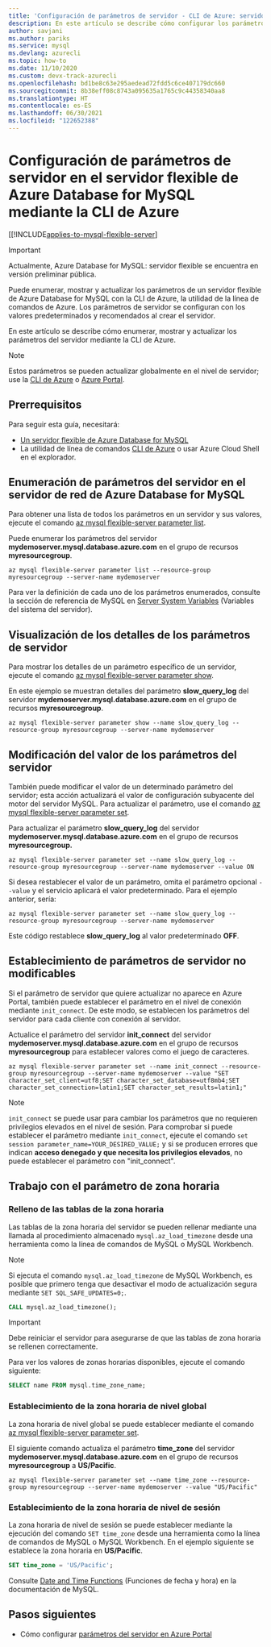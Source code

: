 ```yaml
---
title: 'Configuración de parámetros de servidor - CLI de Azure: servidor flexible de Azure Database for MySQL'
description: En este artículo se describe cómo configurar los parámetros de servicio en el servidor flexible de Azure Database for MySQL mediante la utilidad de la línea de comandos de la CLI de Azure.
author: savjani
ms.author: pariks
ms.service: mysql
ms.devlang: azurecli
ms.topic: how-to
ms.date: 11/10/2020
ms.custom: devx-track-azurecli
ms.openlocfilehash: bd1be8c63e295aedead72fdd5c6ce407179dc660
ms.sourcegitcommit: 8b38eff08c8743a095635a1765c9c44358340aa8
ms.translationtype: HT
ms.contentlocale: es-ES
ms.lasthandoff: 06/30/2021
ms.locfileid: "122652388"
---
```

# <a name="configure-server-parameters-in-azure-database-for-mysql-flexible-server-using-the-azure-cli"></a>Configuración de parámetros de servidor en el servidor flexible de Azure Database for MySQL mediante la CLI de Azure

[[!INCLUDE[applies-to-mysql-flexible-server](../includes/applies-to-mysql-flexible-server.md)]

> [!IMPORTANT]
> Actualmente, Azure Database for MySQL: servidor flexible se encuentra en versión preliminar pública.

Puede enumerar, mostrar y actualizar los parámetros de un servidor flexible de Azure Database for MySQL con la CLI de Azure, la utilidad de la línea de comandos de Azure. Los parámetros de servidor se configuran con los valores predeterminados y recomendados al crear el servidor.  

En este artículo se describe cómo enumerar, mostrar y actualizar los parámetros del servidor mediante la CLI de Azure.

>[!Note]
> Estos parámetros se pueden actualizar globalmente en el nivel de servidor; use la [CLI de Azure](./how-to-configure-server-parameters-cli.md) o [Azure Portal](./how-to-configure-server-parameters-portal.md).

## <a name="prerequisites"></a>Prerrequisitos

Para seguir esta guía, necesitará:

- [Un servidor flexible de Azure Database for MySQL](quickstart-create-server-cli.md)
- La utilidad de línea de comandos [CLI de Azure](/cli/azure/install-azure-cli) o usar Azure Cloud Shell en el explorador.

## <a name="list-server-parameters-for-azure-database-for-mysql-flexible-server"></a>Enumeración de parámetros del servidor en el servidor de red de Azure Database for MySQL

Para obtener una lista de todos los parámetros en un servidor y sus valores, ejecute el comando [az mysql flexible-server parameter list](/cli/azure/mysql/flexible-server/parameter).

Puede enumerar los parámetros del servidor **mydemoserver.mysql.database.azure.com** en el grupo de recursos **myresourcegroup**.
```azurecli-interactive
az mysql flexible-server parameter list --resource-group myresourcegroup --server-name mydemoserver
```
Para ver la definición de cada uno de los parámetros enumerados, consulte la sección de referencia de MySQL en [Server System Variables](https://dev.mysql.com/doc/refman/5.7/en/server-system-variables.html) (Variables del sistema del servidor).

## <a name="show-server-parameter-details"></a>Visualización de los detalles de los parámetros de servidor

Para mostrar los detalles de un parámetro específico de un servidor, ejecute el comando [az mysql flexible-server parameter show](/cli/azure/mysql/flexible-server/parameter).

En este ejemplo se muestran detalles del parámetro **slow\_query\_log** del servidor **mydemoserver.mysql.database.azure.com** en el grupo de recursos **myresourcegroup**.
```azurecli-interactive
az mysql flexible-server parameter show --name slow_query_log --resource-group myresourcegroup --server-name mydemoserver
```
## <a name="modify-a-server-parameter-value"></a>Modificación del valor de los parámetros del servidor

También puede modificar el valor de un determinado parámetro del servidor; esta acción actualizará el valor de configuración subyacente del motor del servidor MySQL. Para actualizar el parámetro, use el comando [az mysql flexible-server parameter set](/cli/azure/mysql/flexible-server/parameter). 

Para actualizar el parámetro **slow\_query\_log** del servidor **mydemoserver.mysql.database.azure.com** en el grupo de recursos **myresourcegroup.**
```azurecli-interactive
az mysql flexible-server parameter set --name slow_query_log --resource-group myresourcegroup --server-name mydemoserver --value ON
```
Si desea restablecer el valor de un parámetro, omita el parámetro opcional `--value` y el servicio aplicará el valor predeterminado. Para el ejemplo anterior, sería:
```azurecli-interactive
az mysql flexible-server parameter set --name slow_query_log --resource-group myresourcegroup --server-name mydemoserver
```
Este código restablece **slow\_query\_log** al valor predeterminado **OFF**. 

## <a name="setting-non-modifiable-server-parameters"></a>Establecimiento de parámetros de servidor no modificables

Si el parámetro de servidor que quiere actualizar no aparece en Azure Portal, también puede establecer el parámetro en el nivel de conexión mediante `init_connect`. De este modo, se establecen los parámetros del servidor para cada cliente con conexión al servidor.

Actualice el parámetro del servidor **init\_connect** del servidor **mydemoserver.mysql.database.azure.com** en el grupo de recursos **myresourcegroup** para establecer valores como el juego de caracteres.
```azurecli-interactive
az mysql flexible-server parameter set --name init_connect --resource-group myresourcegroup --server-name mydemoserver --value "SET character_set_client=utf8;SET character_set_database=utf8mb4;SET character_set_connection=latin1;SET character_set_results=latin1;"
```
>[!Note]
> `init_connect` se puede usar para cambiar los parámetros que no requieren privilegios elevados en el nivel de sesión. Para comprobar si puede establecer el parámetro mediante `init_connect`, ejecute el comando `set session parameter_name=YOUR_DESIRED_VALUE;` y si se producen errores que indican **acceso denegado y que necesita los privilegios elevados**, no puede establecer el parámetro con "init_connect".

## <a name="working-with-the-time-zone-parameter"></a>Trabajo con el parámetro de zona horaria

### <a name="populating-the-time-zone-tables"></a>Relleno de las tablas de la zona horaria

Las tablas de la zona horaria del servidor se pueden rellenar mediante una llamada al procedimiento almacenado `mysql.az_load_timezone` desde una herramienta como la línea de comandos de MySQL o MySQL Workbench.

> [!NOTE]
> Si ejecuta el comando `mysql.az_load_timezone` de MySQL Workbench, es posible que primero tenga que desactivar el modo de actualización segura mediante `SET SQL_SAFE_UPDATES=0;`.

```sql
CALL mysql.az_load_timezone();
```

> [!IMPORTANT]
>Debe reiniciar el servidor para asegurarse de que las tablas de zona horaria se rellenen correctamente.<!-- fIX me To restart the server, use the [Azure portal](howto-restart-server-portal.md) or [CLI](howto-restart-server-cli.md). -->

Para ver los valores de zonas horarias disponibles, ejecute el comando siguiente:

```sql
SELECT name FROM mysql.time_zone_name;
```

### <a name="setting-the-global-level-time-zone"></a>Establecimiento de la zona horaria de nivel global

La zona horaria de nivel global se puede establecer mediante el comando [az mysql flexible-server parameter set](/cli/azure/mysql/flexible-server/parameter).

El siguiente comando actualiza el parámetro **time\_zone** del servidor **mydemoserver.mysql.database.azure.com** en el grupo de recursos **myresourcegroup** a **US/Pacific**.

```azurecli-interactive
az mysql flexible-server parameter set --name time_zone --resource-group myresourcegroup --server-name mydemoserver --value "US/Pacific"
```

### <a name="setting-the-session-level-time-zone"></a>Establecimiento de la zona horaria de nivel de sesión

La zona horaria de nivel de sesión se puede establecer mediante la ejecución del comando `SET time_zone` desde una herramienta como la línea de comandos de MySQL o MySQL Workbench. En el ejemplo siguiente se establece la zona horaria en **US/Pacific**.  

```sql
SET time_zone = 'US/Pacific';
```

Consulte [Date and Time Functions](https://dev.mysql.com/doc/refman/5.7/en/date-and-time-functions.html#function_convert-tz) (Funciones de fecha y hora) en la documentación de MySQL.


## <a name="next-steps"></a>Pasos siguientes

- Cómo configurar [parámetros del servidor en Azure Portal](./how-to-configure-server-parameters-portal.md)
